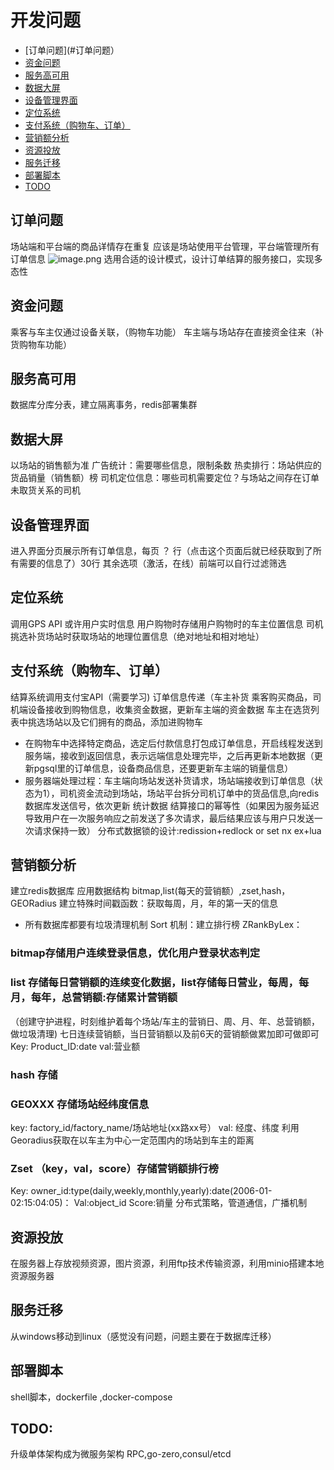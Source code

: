 # 开发问题

- [订单问题](#订单问题）
- [资金问题](#资金问题)
- [服务高可用](#服务高可用)
- [数据大屏](#数据大屏)
- [设备管理界面](#设备管理界面)
- [定位系统](#定位系统)
- [支付系统（购物车、订单）](#支付系统（购物车、订单）)
- [营销额分析](#营销额分析)
- [资源投放](#资源投放)
- [服务迁移](#服务迁移)
- [部署脚本](#部署脚本)
- [TODO](#TODO)

## 订单问题
场站端和平台端的商品详情存在重复
应该是场站使用平台管理，平台端管理所有订单信息
![image.png](https://api.apifox.cn/api/v1/projects/2429864/resources/372272/image-preview)
选用合适的设计模式，设计订单结算的服务接口，实现多态性


## 资金问题
乘客与车主仅通过设备关联，（购物车功能）
车主端与场站存在直接资金往来（补货购物车功能）


## 服务高可用
数据库分库分表，建立隔离事务，redis部署集群


## 数据大屏
以场站的销售额为准
广告统计：需要哪些信息，限制条数
热卖排行：场站供应的货品销量（销售额）榜
司机定位信息：哪些司机需要定位？与场站之间存在订单未取货关系的司机
## 设备管理界面
进入界面分页展示所有订单信息，每页 ？ 行（点击这个页面后就已经获取到了所有需要的信息了）30行
其余选项（激活，在线）前端可以自行过滤筛选

## 定位系统
调用GPS API 或许用户实时信息
用户购物时存储用户购物时的车主位置信息
司机挑选补货场站时获取场站的地理位置信息（绝对地址和相对地址）

## 支付系统（购物车、订单）
结算系统调用支付宝API（需要学习)
订单信息传递（车主补货
乘客购买商品，司机端设备接收到购物信息，收集资金数据，更新车主端的资金数据
车主在选货列表中挑选场站以及它们拥有的商品，添加进购物车
* 在购物车中选择特定商品，选定后付款信息打包成订单信息，开启线程发送到服务端，接收到返回信息，表示远端信息处理完毕，之后再更新本地数据（更新pgsql里的订单信息，设备商品信息，还要更新车主端的销量信息）
* 服务器端处理过程：车主端向场站发送补货请求，场站端接收到订单信息（状态为1），司机资金流动到场站，场站平台拆分司机订单中的货品信息,向redis数据库发送信号，依次更新
统计数据
结算接口的幂等性（如果因为服务延迟导致用户在一次服务响应之前发送了多次请求，最后结果应该与用户只发送一次请求保持一致）
分布式数据锁的设计:redission+redlock or set nx ex+lua

## 营销额分析
建立redis数据库
应用数据结构 bitmap,list(每天的营销额）,zset,hash，GEORadius
建立特殊时间戳函数：获取每周，月，年的第一天的信息
* 所有数据库都要有垃圾清理机制
Sort 机制：建立排行榜
ZRankByLex：
### bitmap存储用户连续登录信息，优化用户登录状态判定
### list 存储每日营销额的连续变化数据，list存储每日营业，每周，每月，每年，总营销额:存储累计营销额
（创建守护进程，时刻维护着每个场站/车主的营销日、周、月、年、总营销额，做垃圾清理)
七日连续营销额，当日营销额以及前6天的营销额做累加即可做即可
Key: Product_ID:date
val:营业额
### hash 存储
### GEOXXX 存储场站经纬度信息
key: factory_id/factory_name/场站地址(xx路xx号）
val: 经度、纬度
利用Georadius获取在以车主为中心一定范围内的场站到车主的距离
### Zset （key，val，score）存储营销额排行榜
Key: owner_id:type(daily,weekly,monthly,yearly):date(2006-01-02:15:04:05)：
Val:object_id
Score:销量
分布式策略，管道通信，广播机制



## 资源投放
在服务器上存放视频资源，图片资源，利用ftp技术传输资源，利用minio搭建本地资源服务器


## 服务迁移
从windows移动到linux（感觉没有问题，问题主要在于数据库迁移）
## 部署脚本
shell脚本，dockerfile ,docker-compose

## TODO:
升级单体架构成为微服务架构
RPC,go-zero,consul/etcd
